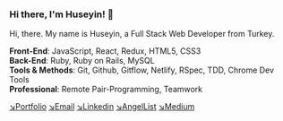 
### Hi there, I'm Huseyin! 🖖
Hi, there. My name is Huseyin, a Full Stack Web Developer from Turkey. <br>

**Front-End**: JavaScript, React, Redux, HTML5, CSS3 <br>
**Back-End**: Ruby, Ruby on Rails, MySQL <br>
**Tools & Methods**: Git, Github, Gitflow, Netlify, RSpec, TDD, Chrome Dev Tools <br>
**Professional**: Remote Pair-Programming, Teamwork


[↘︎Portfolio](https://huseyinbiyik.github.io/)  [↘︎Email](mailto:tahahuseyinb@gmail.com)
[↘︎Linkedin](https://www.linkedin.com/in/tahahuseyinbiyik/) 
[↘︎AngelList](https://angel.co/u/huseyin-biyik) 
[↘︎Medium](https://medium.com/@huseyinbiyik)
